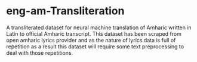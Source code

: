 # eng-am-Transliteration
A transliterated dataset for neural machine translation of Amharic written in Latin to official Amharic transcript. This dataset has been scraped from open amharic lyrics provider and as the nature of lyrics data is full of repetition as a result this dataset will require some text preprocessing to deal with those repetitions.
